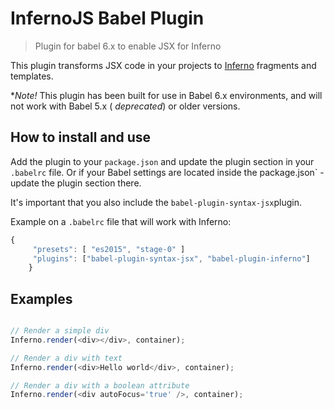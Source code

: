 # InfernoJS Babel Plugin

> Plugin for babel 6.x to enable JSX for Inferno


This plugin transforms JSX code in your projects to [Inferno](https://github.com/trueadm/inferno) fragments and templates. 

**Note!* This plugin has been built for use in Babel 6.x environments, and will not work with Babel 5.x ( *deprecated*) or older versions.

## How to install and use

Add the plugin to your `package.json` and update the plugin section in your `.babelrc` file. Or if your Babel settings are located inside the package.json` - update the plugin section there.

It's important that you also include the `babel-plugin-syntax-jsx`plugin.

Example on a `.babelrc` file that will work with Inferno:


```js
{   
     "presets": [ "es2015", "stage-0" ]
     "plugins": ["babel-plugin-syntax-jsx", "babel-plugin-inferno"]
    }
```

## Examples    

```js

// Render a simple div
Inferno.render(<div></div>, container); 

// Render a div with text
Inferno.render(<div>Hello world</div>, container); 

// Render a div with a boolean attribute
Inferno.render(<div autoFocus='true' />, container);

```
